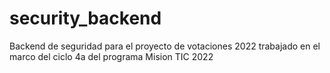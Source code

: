 # security_backend
Backend de seguridad para el proyecto de votaciones 2022 trabajado en el marco del ciclo 4a del programa Mision TIC 2022
